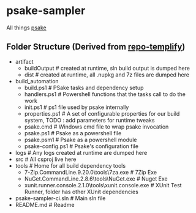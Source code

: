 # psake-sampler
All things [psake](https://github.com/psake/psake)

## Folder Structure (Derived from [repo-templify](https://github.com/rahulballal/repo-templify.git))

- artifact
	- buildOutput		# created at runtime, sln build output is dumped here
	- dist				# created at runtime, all .nupkg and 7z files are dumped here
- build_automation
	- build.ps1			# PSake tasks and dependency setup
	- handlers.ps1		# Powershell functions that the tasks call to do the work
	- init.ps1			# ps1 file used by psake internally
	- properties.ps1	# A set of configurable properties for our build system, TODO : add parameters for runtime tweaks
	- psake.cmd 		# Windows cmd file to wrap psake invocation
	- psake.ps1			# Psake as a powershell file
	- psake.psm1		# Psake as a powershell module
	- psake-config.ps1  # Psake's configuration file
- logs					# Any logs created at runtime are dumped here
- src 					# All csproj live here
- tools					# Home for all build dependency tools
	- 7-Zip.CommandLine.9.20.0\tools\7za.exe 	# 7Zip Exe
	- NuGet.CommandLine.2.8.6\tools\NuGet.exe 	# Nuget Exe
	- xunit.runner.console.2.1.0\tools\xunit.console.exe 	# XUnit Test Runner, folder has other XUnit dependencies
- psake-sampler-ci.sln 	# Main sln file
- README.md 			# Readme
